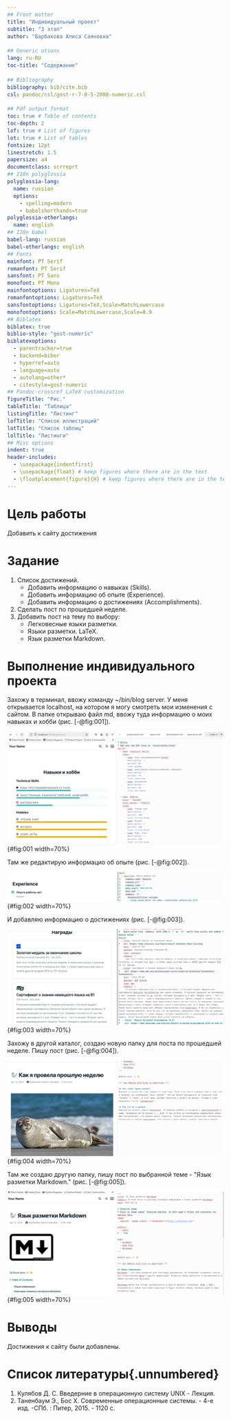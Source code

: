 ```yaml
---
## Front matter
title: "Индивидуальный проект"
subtitle: "3 этап"
author: "Барбакова Алиса Саяновна"

## Generic otions
lang: ru-RU
toc-title: "Содержание"

## Bibliography
bibliography: bib/cite.bib
csl: pandoc/csl/gost-r-7-0-5-2008-numeric.csl

## Pdf output format
toc: true # Table of contents
toc-depth: 2
lof: true # List of figures
lot: true # List of tables
fontsize: 12pt
linestretch: 1.5
papersize: a4
documentclass: scrreprt
## I18n polyglossia
polyglossia-lang:
  name: russian
  options:
	- spelling=modern
	- babelshorthands=true
polyglossia-otherlangs:
  name: english
## I18n babel
babel-lang: russian
babel-otherlangs: english
## Fonts
mainfont: PT Serif
romanfont: PT Serif
sansfont: PT Sans
monofont: PT Mono
mainfontoptions: Ligatures=TeX
romanfontoptions: Ligatures=TeX
sansfontoptions: Ligatures=TeX,Scale=MatchLowercase
monofontoptions: Scale=MatchLowercase,Scale=0.9
## Biblatex
biblatex: true
biblio-style: "gost-numeric"
biblatexoptions:
  - parentracker=true
  - backend=biber
  - hyperref=auto
  - language=auto
  - autolang=other*
  - citestyle=gost-numeric
## Pandoc-crossref LaTeX customization
figureTitle: "Рис."
tableTitle: "Таблица"
listingTitle: "Листинг"
lofTitle: "Список иллюстраций"
lotTitle: "Список таблиц"
lolTitle: "Листинги"
## Misc options
indent: true
header-includes:
  - \usepackage{indentfirst}
  - \usepackage{float} # keep figures where there are in the text
  - \floatplacement{figure}{H} # keep figures where there are in the text
---
```


# Цель работы

Добавить к сайту достижения

# Задание
1. Список достижений.
   - Добавить информацию о навыках (Skills).  
   - Добавить информацию об опыте (Experience).  
   - Добавить информацию о достижениях (Accomplishments).  
2. Сделать пост по прошедшей неделе.  
3. Добавить пост на тему по выбору:
   - Легковесные языки разметки.  
   - Языки разметки. LaTeX.  
   - Язык разметки Markdown.  

# Выполнение индивидуального проекта

Захожу в терминал, ввожу команду ~/bin/blog server. У меня открывается localhost, на котором я могу смотреть мои изменения с сайтом. В папке открываю файл md, ввожу туда информацию о моих навыках и хобби (рис. [-@fig:001]).

![Skills](image/1.png){#fig:001 width=70%}

Там же редактирую информацио об опыте (рис. [-@fig:002]).

![Experience](image/2.png){#fig:002 width=70%}

И добавляю информацию о достижениях (рис. [-@fig:003]).

![Accomplishments](image/3.png){#fig:003 width=70%}

Захожу в другой каталог, создаю новую папку для поста по прошедшей неделе. Пишу пост (рис. [-@fig:004]).

![Пост по прошедшей неделе](image/4.png){#fig:004 width=70%}

Там же создаю другую папку, пишу пост по выбранной теме - "Язык разметки Markdown." (рис. [-@fig:005]).

![Язык разметки Markdown](image/5.png){#fig:005 width=70%} 

# Выводы

Достижения к сайту были добавлены.

# Список литературы{.unnumbered}

1. Кулябов Д. С. Введерние в операционную систему UNIX - Лекция.
2. Таненбаум Э., Бос Х. Современные операционные системы. - 4-е изд. -СПб. : Питер, 2015. - 1120 с.
